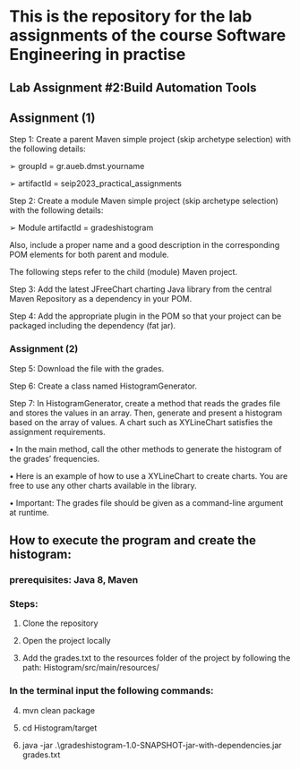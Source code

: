 # This is the repository for the lab assignments of the course Software Engineering in practise
## Lab Assignment #2:Build Automation Tools

## Assignment (1)

Step 1: Create a parent Maven simple project (skip archetype selection) with the following
details:

➢ groupId = gr.aueb.dmst.yourname

➢ artifactId = seip2023_practical_assignments

Step 2: Create a module Maven simple project (skip archetype selection) with the following
details:

➢ Module artifactId = gradeshistogram

Also, include a proper name and a good description in the corresponding POM elements for
both parent and module.

The following steps refer to the child (module) Maven project.

Step 3: Add the latest JFreeChart charting Java library from the central Maven Repository as a
dependency in your POM.

Step 4: Add the appropriate plugin in the POM so that your project can be packaged
including the dependency (fat jar).

### Assignment (2)

Step 5: Download the file with the grades.

Step 6: Create a class named HistogramGenerator.

Step 7: In HistogramGenerator, create a method that reads the grades file and
stores the values in an array. Then, generate and present a histogram based on the
array of values. A chart such as XYLineChart satisfies the assignment
requirements.

• In the main method, call the other methods to generate the histogram of the
grades’ frequencies.

• Here is an example of how to use a XYLineChart to create charts. You are
free to use any other charts available in the library.

• Important: The grades file should be given as a command-line argument at
runtime. 

## How to execute the program and create the histogram:

### prerequisites: Java 8, Maven

### Steps:

1. Clone the repository

2. Open the project locally

3. Add the grades.txt to the resources folder of the project by following the path: Histogram/src/main/resources/

### In the terminal input the following commands:

4. mvn clean package 

5. cd Histogram/target

4. java -jar .\gradeshistogram-1.0-SNAPSHOT-jar-with-dependencies.jar grades.txt
